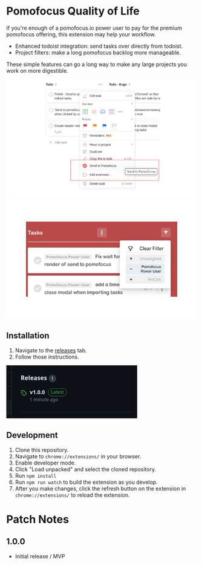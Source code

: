 # Pomofocus Quality of Life
If you're enough of a pomofocus.io power user to pay for the premium pomofocus offering, this extension may help your workflow. 

- Enhanced todoist integration: send tasks over directly from todoist.
- Project filters: make a long pomofocus backlog more manageable.

These simple features can go a long way to make any large projects you work on more digestible.

![Screenshot 1](./docs/images/screen_1_640.png)
![Screenshot 2](./docs/images/screen_2_640.png)

## Installation
1. Navigate to the [releases](releases/tag/release) tab.
2. Follow those instructions.

![Screenshot 3](./docs/images/screen_3.png)

## Development
1. Clone this repository.
2. Navigate to `chrome://extensions/` in your browser.
3. Enable developer mode.
4. Click "Load unpacked" and select the cloned repository.
5. Run `npm install`
6. Run `npm run watch` to build the extension as you develop.
7. After you make changes, click the refresh button on the extension in `chrome://extensions/` to reload the extension.


# Patch Notes
## 1.0.0
- Initial release / MVP
